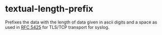 # textual-length-prefix

Prefixes the data with the length of data given in ascii digits and a space as used in [RFC 5425](https://tools.ietf.org/html/rfc5425#section-4.3) for TLS/TCP transport for syslog.
